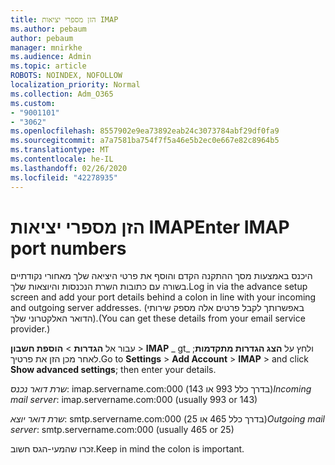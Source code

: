 ```yaml
---
title: הזן מספרי יציאות IMAP
ms.author: pebaum
author: pebaum
manager: mnirkhe
ms.audience: Admin
ms.topic: article
ROBOTS: NOINDEX, NOFOLLOW
localization_priority: Normal
ms.collection: Adm_O365
ms.custom:
- "9001101"
- "3062"
ms.openlocfilehash: 8557902e9ea73892eab24c3073784abf29df0fa9
ms.sourcegitcommit: a7a7581ba754f7f5a46e5b2ec0e667e82c8964b5
ms.translationtype: MT
ms.contentlocale: he-IL
ms.lasthandoff: 02/26/2020
ms.locfileid: "42278935"
---
```

# <a name="enter-imap-port-numbers"></a><span data-ttu-id="73bef-102">הזן מספרי יציאות IMAP</span><span class="sxs-lookup"><span data-stu-id="73bef-102">Enter IMAP port numbers</span></span>

<span data-ttu-id="73bef-103">היכנס באמצעות מסך ההתקנה הקדם והוסף את פרטי היציאה שלך מאחורי נקודתיים בשורה עם כתובות השרת הנכנסות והיוצאות שלך.</span><span class="sxs-lookup"><span data-stu-id="73bef-103">Log in via the advance setup screen and add your port details behind a colon in line with your incoming and outgoing server addresses.</span></span> <span data-ttu-id="73bef-104">(באפשרותך לקבל פרטים אלה מספק שירותי הדואר האלקטרוני שלך).</span><span class="sxs-lookup"><span data-stu-id="73bef-104">(You can get these details from your email service provider.)</span></span> 

<span data-ttu-id="73bef-105">עבור אל **הגדרות** > **הוספת חשבון** > **IMAP** _ gt_ ולחץ על **הצג הגדרות מתקדמות**; לאחר מכן הזן את פרטיך.</span><span class="sxs-lookup"><span data-stu-id="73bef-105">Go to **Settings** > **Add Account** > **IMAP** > and click **Show advanced settings**; then enter your details.</span></span> 

<span data-ttu-id="73bef-106">*שרת דואר נכנס*: imap.servername.com:000 (בדרך כלל 993 או 143)</span><span class="sxs-lookup"><span data-stu-id="73bef-106">*Incoming mail server*: imap.servername.com:000 (usually 993 or 143)</span></span> 

<span data-ttu-id="73bef-107">*שרת דואר יוצא*: smtp.servername.com:000 (בדרך כלל 465 או 25)</span><span class="sxs-lookup"><span data-stu-id="73bef-107">*Outgoing mail server*: smtp.servername.com:000 (usually 465 or 25)</span></span> 

<span data-ttu-id="73bef-108">זכרו שהמעי-הגס חשוב.</span><span class="sxs-lookup"><span data-stu-id="73bef-108">Keep in mind the colon is important.</span></span> 

